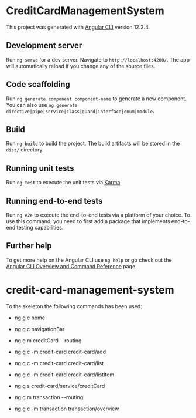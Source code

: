 # CreditCardManagementSystem

This project was generated with [Angular CLI](https://github.com/angular/angular-cli) version 12.2.4.

## Development server

Run `ng serve` for a dev server. Navigate to `http://localhost:4200/`. The app will automatically reload if you change any of the source files.

## Code scaffolding

Run `ng generate component component-name` to generate a new component. You can also use `ng generate directive|pipe|service|class|guard|interface|enum|module`.

## Build

Run `ng build` to build the project. The build artifacts will be stored in the `dist/` directory.

## Running unit tests

Run `ng test` to execute the unit tests via [Karma](https://karma-runner.github.io).

## Running end-to-end tests

Run `ng e2e` to execute the end-to-end tests via a platform of your choice. To use this command, you need to first add a package that implements end-to-end testing capabilities.

## Further help

To get more help on the Angular CLI use `ng help` or go check out the [Angular CLI Overview and Command Reference](https://angular.io/cli) page.

# credit-card-management-system

To the skeleton the following commands has been used:

- ng g c home
- ng g c navigationBar

- ng g m creditCard --routing
- ng g c -m credit-card credit-card/add
- ng g c -m credit-card credit-card/list
- ng g c -m credit-card credit-card/listItem
- ng g s credit-card/service/creditCard

- ng g m transaction --routing
- ng g c -m transaction transaction/overview

